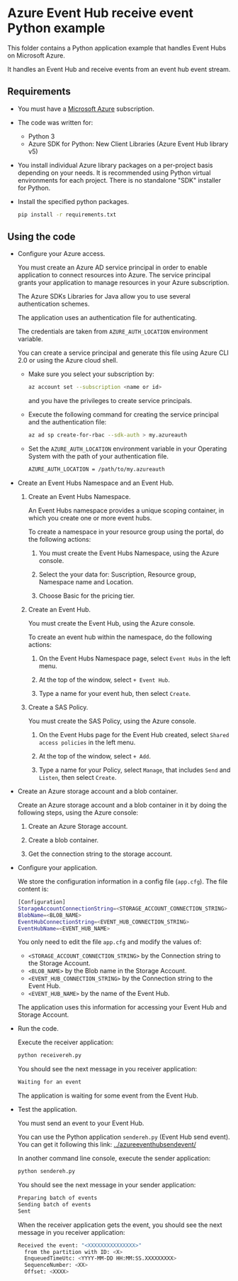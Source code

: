 # Azure Event Hub receive event Python example

This folder contains a Python application example that handles Event Hubs on Microsoft Azure.

It handles an Event Hub and receive events from an event hub event stream.

## Requirements

* You must have a [Microsoft Azure](https://azure.microsoft.com/) subscription.

* The code was written for:
  * Python 3
  * Azure SDK for Python: New Client Libraries (Azure Event Hub library v5)

* You install individual Azure library packages on a per-project basis depending on your needs. It is recommended using Python virtual environments for each project. There is no standalone "SDK" installer for Python.

* Install the specified python packages.

  ```bash
  pip install -r requirements.txt
  ```

## Using the code

* Configure your Azure access.

  You must create an Azure AD service principal in order to enable application to connect resources into Azure. The service principal grants your application to manage resources in your Azure subscription.

  The Azure SDKs Libraries for Java allow you to use several authentication schemes.

  The application uses an authentication file for authenticating.

  The credentials are taken from `AZURE_AUTH_LOCATION` environment variable.

  You can create a service principal and generate this file using Azure CLI 2.0 or using the Azure cloud shell.

  * Make sure you select your subscription by:

    ```bash
    az account set --subscription <name or id>
    ```

    and you have the privileges to create service principals.

  * Execute the following command for creating the service principal and the authentication file:
  
    ```bash
    az ad sp create-for-rbac --sdk-auth > my.azureauth
    ```
  
  * Set the `AZURE_AUTH_LOCATION` environment variable in your Operating System with the path of your authentication file.

    ```bash
    AZURE_AUTH_LOCATION = /path/to/my.azureauth
    ```

* Create an Event Hubs Namespace and an Event Hub.

  1. Create an Event Hubs Namespace.

     An Event Hubs namespace provides a unique scoping container, in which you create one or more event hubs.

     To create a namespace in your resource group using the portal, do the following actions:

     1. You must create the Event Hubs Namespace, using the Azure console.

     2. Select the your data for: Suscription, Resource group, Namespace name and Location.

     3. Choose Basic for the pricing tier.

  2. Create an Event Hub.

     You must create the Event Hub, using the Azure console.

     To create an event hub within the namespace, do the following actions:

     1. On the Event Hubs Namespace page, select `Event Hubs` in the left menu.

     2. At the top of the window, select `+ Event Hub`.

     3. Type a name for your event hub, then select `Create`.

  3. Create a SAS Policy.

     You must create the SAS Policy, using the Azure console.

     1. On the Event Hubs page for the Event Hub created, select `Shared access policies` in the left menu.

     2. At the top of the window, select `+ Add`.

     3. Type a name for your Policy, select `Manage`, that includes `Send` and `Listen`, then select `Create`.

* Create an Azure storage account and a blob container.

  Create an Azure storage account and a blob container in it by doing the following steps, using the Azure console:

  1. Create an Azure Storage account.

  2. Create a blob container.

  3. Get the connection string to the storage account.

* Configure your application.

  We store the configuration information in a config file (`app.cfg`). The file content is:

  ```bash
  [Configuration]
  StorageAccountConnectionString=<STORAGE_ACCOUNT_CONNECTION_STRING>
  BlobName=<BLOB_NAME>
  EventHubConnectionString=<EVENT_HUB_CONNECTION_STRING>
  EventHubName=<EVENT_HUB_NAME>
  ```

  You only need to edit the file `app.cfg` and modify the values of:
  
  * `<STORAGE_ACCOUNT_CONNECTION_STRING>` by the Connection string to the Storage Account.
  * `<BLOB_NAME>` by the Blob name in the Storage Account.
  * `<EVENT_HUB_CONNECTION_STRING>` by the Connection string to the Event Hub.
  * `<EVENT_HUB_NAME>` by the name of the Event Hub.
  
  The application uses this information for accessing your Event Hub and Storage Account.

* Run the code.

  Execute the receiver application:

  ```bash
  python receivereh.py
  ```

  You should see the next message in you receiver application:
  
  ```bash
  Waiting for an event
  ```

  The application is waiting for some event from the Event Hub.

* Test the application.

  You must send an event to your Event Hub.

  You can use the Python application `sendereh.py` (Event Hub send event). You can get it following this link: [../azureeventhubsendevent/](../azureeventhubsendevent)

  In another command line console, execute the sender application:

  ```bash
  python sendereh.py
  ```

  You should see the next message in your sender application:
  
  ```bash
  Preparing batch of events
  Sending batch of events
  Sent
  ```

  When the receiver application gets the event, you should see the next message in you receiver application:
  
  ```bash
  Received the event: "<XXXXXXXXXXXXXXX>"
    from the partition with ID: <X>
    EnqueuedTimeUtc: <YYYY-MM-DD HH:MM:SS.XXXXXXXXX>
    SequenceNumber: <XX>
    Offset: <XXXX>
  ```
